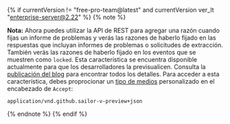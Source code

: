 {% if currentVersion != "free-pro-team@latest" and currentVersion ver_lt "enterprise-server@2.22" %}
{% note %}

**Nota:** Ahora puedes utilizar la API de REST para agregar una razón cuando fijas un informe de problemas y verás las razones de haberlo fijado en las respuestas que incluyan informes de problemas o solicitudes de extracción. También verás las razones de haberlo fijado en los eventos que se muestren como `locked`. Esta característica se encuentra disponible actualmente para que los desarrolladores la previsualicen. Consulta la [publicación del blog](https://developer.github.com/changes/2018-01-10-lock-reason-api-preview) para encontrar todos los detalles. Para acceder a esta característica, debes proprocionar un [tipo de medios](/v3/media) personalizado en el encabezado de `Accept`:

```
application/vnd.github.sailor-v-preview+json
```

{% endnote %}
{% endif %}
